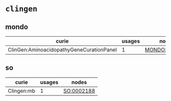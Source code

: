 # `clingen`

## mondo

| curie                                    |   usages | nodes                                                         |
|------------------------------------------|----------|---------------------------------------------------------------|
| ClinGen:AminoacidopathyGeneCurationPanel |        1 | [MONDO:0009607](http://purl.obolibrary.org/obo/MONDO_0009607) |

## so

| curie      |   usages | nodes                                                   |
|------------|----------|---------------------------------------------------------|
| Clingen:mb |        1 | [SO:0002188](http://purl.obolibrary.org/obo/SO_0002188) |

